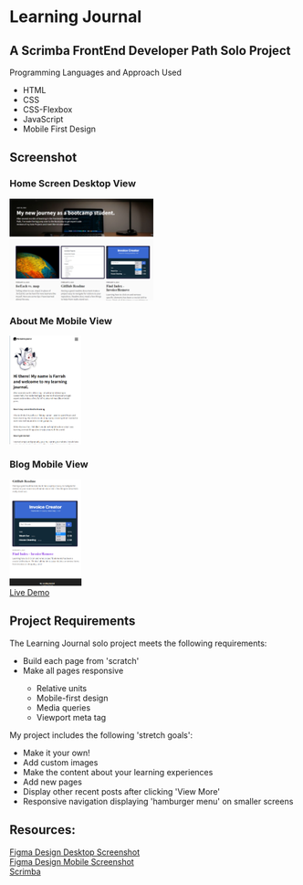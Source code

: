 # Learning Journal

## A Scrimba FrontEnd Developer Path Solo Project
Programming Languages and Approach Used
<ul>
<li>HTML</li>
<li>CSS</li>
<li>CSS-Flexbox</li>
<li>JavaScript</li>
<li>Mobile First Design</li>
</ul>

## Screenshot
### Home Screen Desktop View
<img src="https://github.com/famanakis/Scrimba/blob/main/m06-solo-learning-journal/assetsMine/project-1.png" width=50% height=50%><br>
### About Me Mobile View
<img src="https://github.com/famanakis/Scrimba/blob/main/m06-solo-learning-journal/assetsMine/project-2.png" width=25% height=25%><br>
### Blog Mobile View
<img src="https://github.com/famanakis/Scrimba/blob/main/m06-solo-learning-journal/assetsMine/project-3.png" width=25% height=25%><br>
[Live Demo](https://9tfdev-m6-solo-learning-journal.netlify.app/)
 
## Project Requirements
 The Learning Journal solo project meets the following requirements:
 <ul>
 <li>Build each page from 'scratch'</li>
 <li>Make all pages responsive</li>
 <ul>
 <li>Relative units</li>
 <li>Mobile-first design</li>
 <li>Media queries</li>
 <li>Viewport meta tag</li>
 </ul>
 </ul>
 
 My project includes the following 'stretch goals':
 <ul>
<li>Make it your own!</li>
<li>Add custom images</li>
<li>Make the content about your learning experiences</li>
<li>Add new pages</li>
<li>Display other recent posts after clicking 'View More'</li>
<li>Responsive navigation displaying 'hamburger menu' on smaller screens</li>
</ul>
 
## Resources:
  [Figma Design Desktop Screenshot](https://github.com/famanakis/Scrimba/blob/main/m06-solo-learning-journal/assets/figma-design-desktop.png)<br>
  [Figma Design Mobile Screenshot](https://github.com/famanakis/Scrimba/blob/main/m06-solo-learning-journal/assets/figma-design-mobile.png)<br>
 [Scrimba](https://scrimba.com/)
